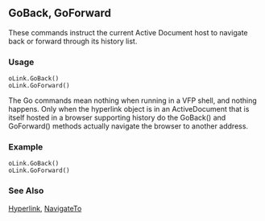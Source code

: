 ## GoBack, GoForward

These commands instruct the current Active Document host to navigate back or forward through its history list.

### Usage

```foxpro
oLink.GoBack()
oLink.GoForward()
```

The Go commands mean nothing when running in a VFP shell, and nothing happens. Only when the hyperlink object is in an ActiveDocument that is itself hosted in a browser supporting history do the GoBack() and GoForward() methods actually navigate the browser to another address. 

### Example

```foxpro
oLink.GoBack()
oLink.GoForward()
```
### See Also

[Hyperlink](s4g695.md), [NavigateTo](s4g726.md)